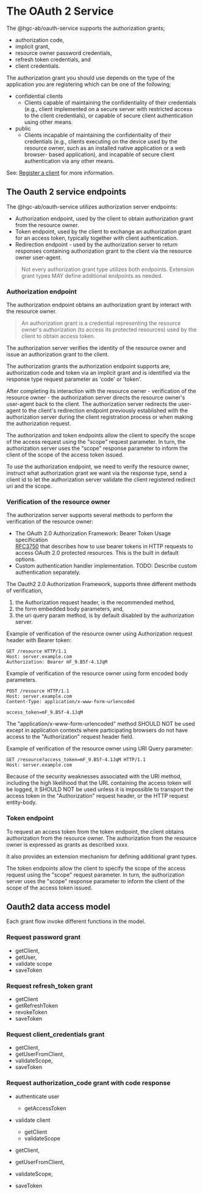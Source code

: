 # The OAuth 2 Service

The @hgc-ab/oauth-service supports the authorization grants;

- authorization code,
- implicit grant,
- resource owner password credentials,
- refresh token credentials, and
- client credentials.  

The authorization grant you should use depends on the type of the application you are registering
which can be one of the following;

- confidential clients
  - Clients capable of maintaining the confidentiality of their credentials (e.g., client implemented
  on a secure server with restricted access to the client credentials), or capable of secure client
  authentication using other means.
- public
  - Clients incapable of maintaining the confidentiality of their credentials (e.g., clients executing
  on the device used by the resource owner, such as an installed native application or a web browser-
  based application), and incapable of secure client authentication via any other means.

See: [Register a client](https://github.com/henrikgr/oauth-service/blob/master/docs/register-client.md) for more information.

## The Oauth 2 service endpoints

The @hgc-ab/oauth-service utilizes authorization server endpoints:

- Authorization endpoint, used by the client to obtain authorization grant from the resource owner.
- Token endpoint, used by the client to exchange an authorization grant for an access token, typically 
together with client authentication.
- Redirection endpoint - used by the authorization server to return responses containing authorization 
grant to the client via the resource owner user-agent.

>Not every authorization grant type utilizes both endpoints.
>Extension grant types MAY define additional endpoints as needed.

### Authorization endpoint

The authorization endpoint obtains an authorization grant by interact with the resource owner.

> An authorization grant is a credential representing the resource
owner's authorization (to access its protected resources) used by the
client to obtain access token.

The authorization server verifies the identity of the resource owner and issue an authorization
grant to the client.

The authorization grants the authorization endpoint supports are, authorization code and token
via an implicit grant and is identified via the response type request parameter as 'code' or 'token'.

After completing its interaction with the resource owner - verification of the resource owner - the
authorization server directs the resource owner's user-agent back to the client. The authorization
server redirects the user-agent to the client's redirection endpoint previously established with
the authorization server during the client registration process or when making the authorization
request.

The authorization and token endpoints allow the client to specify the scope of the access request
using the "scope" request parameter. In turn, the authorization server uses the "scope" response
parameter to inform the client of the scope of the access token issued.
   
To use the authorization endpoint, we need to verify the resource owner, instruct what authorization
grant we want via the response type, send a client id to let the authorization server validate the
client registered redirect uri and the scope.  

### Verification of the resource owner

The authorization server supports several methods to perform the verification of the resource owner:

- The OAuth 2.0 Authorization Framework: Bearer Token Usage specification  
[RFC3750](https://tools.ietf.org/html/rfc6750) that describes how to use bearer tokens in HTTP requests
to access OAuth 2.0 protected resources. This is the built in default options.
- Custom authentication handler implementation. TODO: Describe custom authentication separately.

The Oauth2 2.0 Authorization Framework, supports three different methods of verification,

1. the Authorization request header, is the recommended method,
2. the form embedded body parameters, and,
3. the uri query param method, is by default disabled by the authorization server.

Example of verification of the resource owner using Authorization request header with Bearer token:

    GET /resource HTTP/1.1
    Host: server.example.com
    Authorization: Bearer mF_9.B5f-4.1JqM

Example of verification of the resource owner using form encoded body parameters.

    POST /resource HTTP/1.1
    Host: server.example.com
    Content-Type: application/x-www-form-urlencoded
 
    access_token=mF_9.B5f-4.1JqM

The "application/x-www-form-urlencoded" method SHOULD NOT be used except in application contexts
where participating browsers do not have access to the "Authorization" request header field.

Example of verification of the resource owner using URI Query parameter:

    GET /resource?access_token=mF_9.B5f-4.1JqM HTTP/1.1
    Host: server.example.com

Because of the security weaknesses associated with the URI method, including the high likelihood that
the URL containing the access token will be logged, it SHOULD NOT be used unless it is impossible to
transport the access token in the "Authorization" request header, or the HTTP request entity-body.

### Token endpoint

To request an access token from the token endpoint, the client obtains authorization from the resource owner.
The authorization from the resource owner is expressed as grants as described xxxx.

It also provides an extension mechanism for defining additional grant types.

The token endpoints allow the client to specify the scope of the access request using the "scope"
request parameter. In turn, the authorization server uses the "scope" response parameter to inform
the client of the scope of the access token issued.

## Oauth2 data access model

Each grant flow invoke different functions in the model.

### Request password grant

- getClient,
- getUser,
- validate scope
- saveToken

### Request refresh_token grant

- getClient
- getRefreshToken
- revokeToken
- saveToken

### Request client_credentials grant

- getClient,
- getUserFromClient,
- validateScope,
- saveToken

### Request authorization_code grant with code response

- authenticate user
  - getAccessToken
- validate client
  - getClient
  - validateScope
  
- getClient,
- getUserFromClient,
- validateScope,
- saveToken
